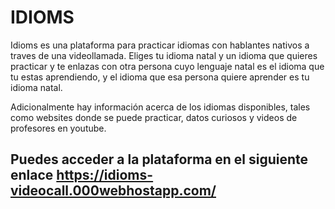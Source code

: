# IDIOMS
Idioms es una plataforma para practicar idiomas con hablantes nativos a traves de una videollamada. Eliges tu idioma natal y un idioma que quieres practicar y te enlazas con otra persona cuyo lenguaje natal es el idioma que tu estas aprendiendo, y el idioma que esa persona quiere aprender es tu idioma natal.

Adicionalmente hay información acerca de los idiomas disponibles, tales como websites donde se puede practicar, datos curiosos y videos de profesores en youtube. 

## Puedes acceder a la plataforma en el siguiente enlace https://idioms-videocall.000webhostapp.com/
